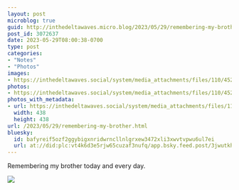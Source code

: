```yaml
---
layout: post
microblog: true
guid: http://inthedeltawaves.micro.blog/2023/05/29/remembering-my-brother.html
post_id: 3072637
date: 2023-05-29T08:00:38-0700
type: post
categories:
- "Notes"
- "Photos"
images:
- https://inthedeltawaves.social/system/media_attachments/files/110/452/567/937/557/040/original/46b5814106fcf101.jpeg
photos:
- https://inthedeltawaves.social/system/media_attachments/files/110/452/567/937/557/040/original/46b5814106fcf101.jpeg
photos_with_metadata:
- url: https://inthedeltawaves.social/system/media_attachments/files/110/452/567/937/557/040/original/46b5814106fcf101.jpeg
  width: 438
  height: 438
url: /2023/05/29/remembering-my-brother.html
bluesky:
  id: bafyreif5ozf2ggybigxnridwrncllnlgrxew3472xli3xwvtvpwu6ul7ei
  url: at://did:plc:vt4k6d3e5rjw65cuzaf3nufq/app.bsky.feed.post/3jwutkh3co22p
---
```

<p>Remembering my brother today and every day.</p><p><img src="https://inthedeltawaves.social/system/media_attachments/files/110/452/567/937/557/040/original/46b5814106fcf101.jpeg">
